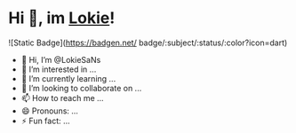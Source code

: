 # Hi 👋, im [Lokie](https://www.instagram.com/lokie.dev)!



![Static Badge](https://badgen.net/
badge/:subject/:status/:color?icon=dart)

- 👋 Hi, I’m @LokieSaNs
- 👀 I’m interested in ...
- 🌱 I’m currently learning ...
- 💞️ I’m looking to collaborate on ...
- 📫 How to reach me ...
- 😄 Pronouns: ...
- ⚡ Fun fact: ...

<!---
LokieSaNs/LokieSaNs is a ✨ special ✨ repository because its `README.md` (this file) appears on your GitHub profile.
You can click the Preview link to take a look at your changes.
--->
